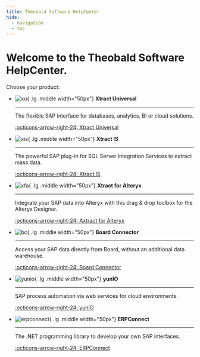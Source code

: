 ```yaml
---
title: Theobald Software HelpCenter
hide:
  - navigation
  - toc
---
```


# Welcome to the Theobald Software HelpCenter.

Choose your product:

<!---
::cards:: cols=3

- title: Xtract Universal
  content: |
    The flexible SAP interface for databases, analytics, BI or cloud solutions.
  image: ./assets/images/XtractUniversal.png
  url: https://help.theobald-software.com/en/xtract-universal/
  
- title: Xtract IS
  content: |
    The powerful SAP plug-in for SQL Server Integration Services to extract mass data.
  image: ./assets/images/XtractIS.png
  url: https://help.theobald-software.com/en/xtract-is/
  
- title: Xtract for Alteryx
  content: |
    Integrate your SAP data into Alteryx with this drag & drop toolbox for the Alteryx Designer.
  image: ./assets/images/XtractAlteryx.png
  url: https://help.theobald-software.com/en/xtract-for-alteryx/
  
- title: Board Connector
  content: |
    Access your SAP data directly from Board, without an additional data warehouse.
  image: ./assets/images/Board.png
  url: https://help.theobald-software.com/en/board-connector/
  
- title: yunIO
  content: |
    SAP process automation via web services for cloud environments.
  image: ./assets/images/YunIO.png
  url: https://help.theobald-software.com/en/yunio/
  
- title: ERPConnect
  content: |
    The .NET programming library to develop your own SAP interfaces.
  image: ./assets/images/ERPConnect.png
  url: https://help.theobald-software.com/en/erpconnect/
  
::/cards::

[project://erpconnect](project://erpconnect)

[project://erpconnect/index](project://erpconnect/index)

[project://erpconnect/docs/index.md](project://erpconnect/docs/index.md)

[project://erpconnect/docs/index](project://erpconnect/docs/index)

[project://erpconnect/index.md#faqs](project://erpconnect/index.md#faqs)

-->


<div class="grid cards" markdown>

-   ![xu](assets/images/XtractUniversal.png){ .lg .middle width="50px"} __Xtract Universal__

	---
	
    The flexible SAP interface for databases, analytics, BI or cloud solutions.

    [:octicons-arrow-right-24: Xtract Universal](https://help.theobald-software.com/en/xtract-universal/)

-   ![xis](assets/images/XtractIS.png){ .lg .middle width="50px"} __Xtract IS__

    ---

    The powerful SAP plug-in for SQL Server Integration Services to extract mass data.

    [:octicons-arrow-right-24: Xtract IS](https://help.theobald-software.com/en/xtract-is/)

-   ![xfa](assets/images/XtractAlteryx.png){ .lg .middle width="50px"} __Xtract for Alteryx__

    ---

    Integrate your SAP data into Alteryx with this drag & drop toolbox for the Alteryx Designer.

    [:octicons-arrow-right-24: Axtract for Alteryx](https://help.theobald-software.com/en/xtract-for-alteryx/)

-   ![bc](assets/images/Board.png){ .lg .middle width="50px"} __Board Connector__

    ---

    Access your SAP data directly from Board, without an additional data warehouse.

    [:octicons-arrow-right-24: Board Connector](https://help.theobald-software.com/en/board-connector/)
	
-   ![yunio](assets/images/YunIO.png){ .lg .middle width="50px"} __yunIO__

    ---

    SAP process automation via web services for cloud environments.

    [:octicons-arrow-right-24: yunIO](https://help.theobald-software.com/en/yunio/)
	
-   ![erpconnect](assets/images/ERPConnect.png){ .lg .middle width="50px"} __ERPConnect__

    ---

    The .NET programming library to develop your own SAP interfaces.

    [:octicons-arrow-right-24: ERPConnect](https://help.theobald-software.com/en/erpconnect/)

</div>

